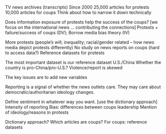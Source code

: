 TV news archives (transcripts)
Since 2000
25,000 articles for protests
10,000 articles for coups
Think about how to narrow it down technically 

Does information exposure of protests help the success of the coups? [we focus on the international news … contributing the connections]
Protests + failure/success of coups (DV);
Borrow media bias theory (IV)

More protests (people’s will; inequality; racial/gender related – how news media depict protests differently)
No study on news reports on coups (hard to access data?)
Reference datasets for protests

The most important dataset is our reference dataset
U.S./China
Whether the country is pro-China/pro-U.S.?
Violence/report is skewed

The key issues are to add new variables

Reporting is a signal of whether the news outlets care. They may care about democratic/authoritarian ideology changes. 

Define sentiment in whatever way you want. [use the dictionary approach]
Intensity of reporting
Bias: differences between coups leadership
Mention of ideology/reasons in protests


Dictionary approach?
Which articles are coups?
For coups: reference datasets
